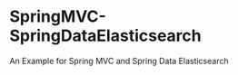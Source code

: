 SpringMVC-SpringDataElasticsearch
=================================

An Example for Spring MVC and Spring Data Elasticsearch
